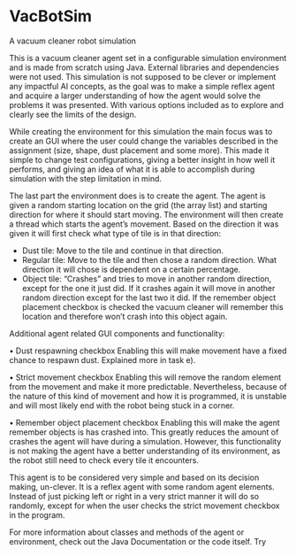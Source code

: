 # VacBotSim
A vacuum cleaner robot simulation

This is a vacuum cleaner agent set in a configurable simulation environment and is made from scratch using Java. External libraries and dependencies were not used. This simulation is not supposed to be clever or implement any impactful AI concepts, as the goal was to make a simple reflex agent and acquire a larger understanding of how the agent would solve the problems it was presented. With various options included as to explore and clearly see the limits of the design. 

While creating the environment for this simulation the main focus was to create an GUI where the user could change the variables described in the assignment (size, shape, dust placement and some more). This made it simple to change test configurations, giving a better insight in how well it performs, and giving an idea of what it is able to accomplish during simulation with the step limitation in mind.

The last part the environment does is to create the agent. The agent is given a random starting location on the grid (the array list) and starting direction for where it should start moving. The environment will then create a thread which starts the agent’s movement. 
Based on the direction it was given it will first check what type of tile is in that direction:
-	Dust tile: Move to the tile and continue in that direction. 
-	Regular tile: Move to the tile and then chose a random direction. What direction it will chose is dependent on a certain percentage. 
-	Object tile: “Crashes” and tries to move in another random direction, except for the one it just did. If it crashes again it will move   in another random direction except for the last two it did. If the remember object placement checkbox is checked the vacuum cleaner     will remember this location and therefore won’t crash into this object again.

Additional agent related GUI components and functionality:

•	Dust respawning checkbox
Enabling this will make movement have a fixed chance to respawn dust. Explained more in task e).

•	Strict movement checkbox
Enabling this will remove the random element from the movement and make it more predictable. Nevertheless, because of the nature of this kind of movement and how it is programmed, it is unstable and will most likely end with the robot being stuck in a corner. 

•	Remember object placement checkbox
Enabling this will make the agent remember objects is has crashed into. This greatly reduces the amount of crashes the agent will have during a simulation. However, this functionality is not making the agent have a better understanding of its environment, as the robot still need to check every tile it encounters.

This agent is to be considered very simple and based on its decision making, un-clever. It is a reflex agent with some random agent elements. Instead of just picking left or right in a very strict manner it will do so randomly, except for when the user checks the strict movement checkbox in the program. 

For more information about classes and methods of the agent or environment, check out the Java Documentation or the code itself. Try 
